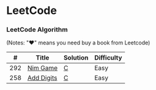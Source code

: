 # LeetCode

### LeetCode Algorithm

(Notes: "&hearts;" means you need buy a book from Leetcode)



| #    | Title                                    | Solution                              | Difficulty |
| ---- | ---------------------------------------- | ------------------------------------- | ---------- |
| 292  | [Nim Game](https://leetcode.com/problems/nim-game/) | [C](./algorithms/c/nimGame/nimGame.c) | Easy       |
| 258  | [Add Digits](https://leetcode.com/problems/add-digits/) | [C](./algorithms/c/addDigits/addDigits.c) | Easy       |
